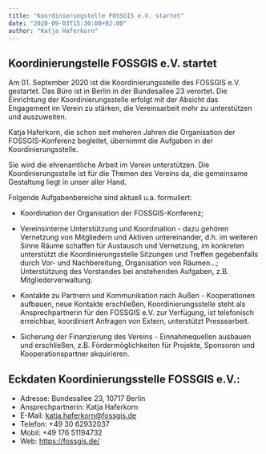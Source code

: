 ```yaml
---
title: "Koordinierungstelle FOSSGIS e.V. startet"
date: "2020-09-03T15:30:00+02:00"
author: "Katja Haferkorn"
---
```

## Koordinierungstelle FOSSGIS e.V. startet

Am 01. September 2020 ist die Koordinierungsstelle des FOSSGIS e.V. gestartet. Das Büro ist in Berlin in der Bundesallee 23 verortet.
Die Einrichtung der Koordinierungsstelle erfolgt mit der Absicht das Engagement im Verein zu stärken, die Vereinsarbeit mehr zu unterstützen und
auszuweiten.

Katja Haferkorn, die schon seit meheren Jahren die Organisation der FOSSGIS-Konferenz begleitet, übernimmt die Aufgaben in der Koordinierungsstelle.

Sie wird die ehrenamtliche Arbeit im Verein unterstützen. Die Koordinierungsstelle ist für die Themen des Vereins da, die gemeinsame Gestaltung liegt in unser aller Hand.

Folgende Aufgabenbereiche sind aktuell u.a. formuliert:

* Koordination der Organisation der FOSSGIS-Konferenz;

* Vereinsinterne Unterstützung und Koordination - dazu gehören Vernetzung von Mitgliedern und Aktiven untereinander, d.h. im weiteren
Sinne Räume schaffen für Austausch und Vernetzung, im konkreten unterstützt die Koordinierungsstelle Sitzungen und Treffen gegebenfalls durch Vor- und
Nachbereitung, Organisation von Räumen...; Unterstützung des Vorstandes bei anstehenden Aufgaben, z.B. Mitgliederverwaltung.

* Kontakte zu Partnern und Kommunikation nach Außen - Kooperationen aufbauen, neue Kontakte erschließen, Koordinierungsstelle steht als Ansprechpartnerin für den FOSSGIS e.V. zur Verfügung, ist telefonisch erreichbar, koordiniert Anfragen von Extern, unterstützt Pressearbeit.

* Sicherung der Finanzierung des Vereins - Einnahmequellen ausbauen und erschließen, z.B. Fördermöglichkeiten für Projekte, Sponsoren und Kooperationspartner akquirieren.


## Eckdaten Koordinierungsstelle FOSSGIS e.V.:

* Adresse: Bundesallee 23, 10717 Berlin
* Ansprechpartnerin: Katja Haferkorn
* E-Mail: katja.haferkorn@fossgis.de
* Telefon: +49 30 62932037
* Mobil: +49 176 51194732
* Web: https://fossgis.de/

